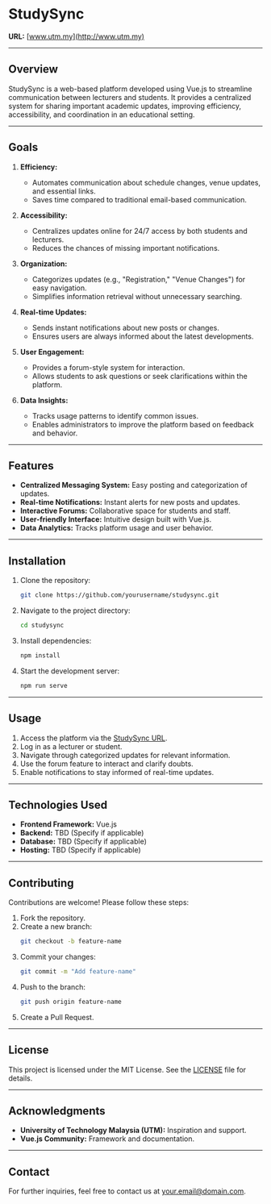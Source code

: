 # StudySync

**URL:** [www.utm.my](http://www.utm.my)

---

## Overview
StudySync is a web-based platform developed using Vue.js to streamline communication between lecturers and students. It provides a centralized system for sharing important academic updates, improving efficiency, accessibility, and coordination in an educational setting.

---

## Goals
1. **Efficiency:**
   - Automates communication about schedule changes, venue updates, and essential links.
   - Saves time compared to traditional email-based communication.

2. **Accessibility:**
   - Centralizes updates online for 24/7 access by both students and lecturers.
   - Reduces the chances of missing important notifications.

3. **Organization:**
   - Categorizes updates (e.g., "Registration," "Venue Changes") for easy navigation.
   - Simplifies information retrieval without unnecessary searching.

4. **Real-time Updates:**
   - Sends instant notifications about new posts or changes.
   - Ensures users are always informed about the latest developments.

5. **User Engagement:**
   - Provides a forum-style system for interaction.
   - Allows students to ask questions or seek clarifications within the platform.

6. **Data Insights:**
   - Tracks usage patterns to identify common issues.
   - Enables administrators to improve the platform based on feedback and behavior.

---

## Features
- **Centralized Messaging System:** Easy posting and categorization of updates.
- **Real-time Notifications:** Instant alerts for new posts and updates.
- **Interactive Forums:** Collaborative space for students and staff.
- **User-friendly Interface:** Intuitive design built with Vue.js.
- **Data Analytics:** Tracks platform usage and user behavior.

---

## Installation
1. Clone the repository:
   ```bash
   git clone https://github.com/yourusername/studysync.git
   ```
2. Navigate to the project directory:
   ```bash
   cd studysync
   ```
3. Install dependencies:
   ```bash
   npm install
   ```
4. Start the development server:
   ```bash
   npm run serve
   ```

---

## Usage
1. Access the platform via the [StudySync URL](http://www.utm.my).
2. Log in as a lecturer or student.
3. Navigate through categorized updates for relevant information.
4. Use the forum feature to interact and clarify doubts.
5. Enable notifications to stay informed of real-time updates.

---

## Technologies Used
- **Frontend Framework:** Vue.js
- **Backend:** TBD (Specify if applicable)
- **Database:** TBD (Specify if applicable)
- **Hosting:** TBD (Specify if applicable)

---

## Contributing
Contributions are welcome! Please follow these steps:
1. Fork the repository.
2. Create a new branch:
   ```bash
   git checkout -b feature-name
   ```
3. Commit your changes:
   ```bash
   git commit -m "Add feature-name"
   ```
4. Push to the branch:
   ```bash
   git push origin feature-name
   ```
5. Create a Pull Request.

---

## License
This project is licensed under the MIT License. See the [LICENSE](LICENSE) file for details.

---

## Acknowledgments
- **University of Technology Malaysia (UTM):** Inspiration and support.
- **Vue.js Community:** Framework and documentation.

---

## Contact
For further inquiries, feel free to contact us at [your.email@domain.com](mailto:your.email@domain.com).


